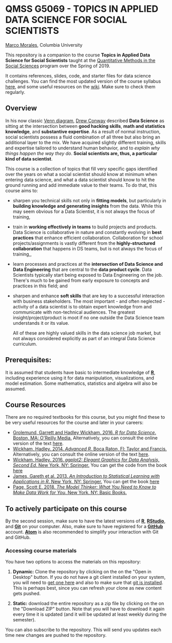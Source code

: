 

# QMSS G5069 -  TOPICS IN APPLIED DATA SCIENCE FOR SOCIAL SCIENTISTS

[Marco Morales](mailto:marco.morales@columbia.edu), Columbia University

This repository is a companion to the course __Topics in Applied Data
Science for Social Scientists__ taught at the
[Quantitative Methods in the Social Sciences](http://qmss.columbia.edu/)
program over the Spring of 2019.

It contains references, slides, code, and starter files for
data science challenges. You can find the most updated version of the course
syllabus [here](/syllabus/GR5069_Spring2019.pdf), and some useful resources on the [wiki](/wiki/). Make sure to check them regularly.


## Overview

In his now classic [Venn diagram](http://drewconway.com/zia/2013/3/26/the-data-science-venn-diagram),
[Drew Conway](https://en.wikipedia.org/wiki/Drew_Conway) described **Data Science** as sitting at
the intersection between **good hacking skills**, **math
  and statistics knowledge**, and **substantive expertise**. As a
result of normal instruction, social scientists possess a fluid
combination of all three but also bring an additional layer to the
mix. We have acquired slightly different training, skills and expertise tailored to understand human behavior, and to _explain why things happen
the way they do_. __Social scientists are, thus, a
particular kind of data scientist__.

This course is a collection of topics that fill very specific gaps
identified over the years on what a social scientist
should know at minimum when entering data science, and what a data
scientist should know to hit the ground running and add immediate
value to their teams. To do that, this course aims to:
* sharpen you technical skills not only in **fitting models**, but
  particularly in **building knowledge and generating insights** from the
  data. While this may seem obvious for a Data Scientist, it is not
  always the focus of training,
* train in **working effectively in teams** to build projects and
  products. Data Science is collaborative in nature and constantly
  evolving in **best practices** that enhance efficient
  collaboration. Collaboration for school projects/assignments is vastly different from the **highly-structured collaboration** that happens in DS teams,
  but is not always the focus of training,,
* learn processes and practices at the **intersection of Data
  Science and Data Engineering** that are central to the **data product
  cycle**. Data Scientists typically start being exposed to Data Engineering on the job. There's much to be gained from early exposure to concepts and practices in this field; and
* sharpen and enhance **soft skills** that are key to a
  successful interaction with business stakeholders. The most
  important - and often neglected - activity
  of a data scientist is to obtain expert knowledge from and
  communicate with non-technical audiences. The greatest
  insight/project/product is moot if no one outside the Data Science
  team understands it or its value.

  All of these are highly valued skills in the data science job market,
  but not always considered explicitly as part of an integral Data
  Science curriculum.

## Prerequisites:

It is assumed that students have basic to intermediate knowledge of [**R**](https://www.r-project.org/),
including experience using it for data manipulation, visualizations,
and model estimation. Some mathematics, statistics and
algebra will also be assumed.


## Course Resources

There are no required textbooks for this course, but you might find
these to be very useful resources for the course and later in your
careers:

* [Grolemund, Garrett and Hadley Wickham. 2016. _R for Data Science_. Boston, MA: O'Reilly Media.](http://shop.oreilly.com/product/0636920034407.do) Alternatively, you can consult the online version of the text [here](http://r4ds.had.co.nz/).
* [Wickham, Hadley. 2014. _Advanced R_. Boca Raton, Fl: Taylor and Francis.](https://www.crcpress.com/Advanced-R/Wickham/p/book/9781466586963) Alternatively, you can consult the online version of the text [here](http://adv-r.had.co.nz/).
* [Wickham, Hadley. 2016. _ggplot2: Elegant Graphics for Data Analysis, Second Ed_. New York, NY: Springer.](http://www.springer.com/us/book/9780387981413) You can get the code from the book [here](http://ggplot2.org/book/)
* [James, Gareth et al. 2013. _An Introduction to Statistical Learning with Applications in R_. New York, NY: Springer.](https://www.springer.com/us/book/9781461471370) You can get the book [here](http://www-bcf.usc.edu/~gareth/ISL/)
* [Page, Scott E. 2018. _The Model Thinker: What You Need to Know to Make Data Work for You_. New York, NY: Basic Books.](https://www.basicbooks.com/titles/scott-e-page/the-model-thinker/9780465094639/)


## To actively participate on this course

By the second session, make sure to have the latest versions of
[__R__](https://www.r-project.org/), [__RStudio__](https://www.rstudio.com/), and
[__Git__](https://git-scm.com/) on your computer. Also, make sure to have registered
for a [__GitHub__](https://github.com) account. [__Atom__](https://atom.io/) is also recommended to simplify your interaction with Git and GitHub.


### Accessing course materials

You have two options to access the materials on this repository:

1. **Dynamic:** Clone the repository by clicking on the on the  "Open
    in Desktop" button. If you do not have a git
    client installed on your system, you will need to
    [get one here](https://git-scm.com/download/gui) and also to make
    sure that [git is installed](https://git-scm.com/downloads).  This
    is perhaps best, since you can refresh your clone as new content gets
    pushed.

3. **Static:** download the entire repository as a zip file  by
    clicking on the on the  "Download ZIP" button. Note that
    you will have to download it again every time it is updated (and
    it will be updated at least weekly during the semester).

You can also subscribe to the repository. This will send you updates
each time new changes are pushed to the repository.
